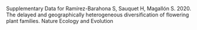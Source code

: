 Supplementary Data for Ramírez-Barahona S, Sauquet H, Magallón S. 2020. The delayed and geographically heterogeneous diversification of flowering plant families. Nature Ecology and Evolution

